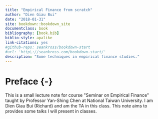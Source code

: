 ```yaml
--- 
title: "Empirical Finance from scratch"
author: "Dien Giau Bui"
date: "2018-01-31"
site: bookdown::bookdown_site
documentclass: book
bibliography: [book.bib]
biblio-style: apalike
link-citations: yes
#github-repo: seankross/bookdown-start
#url: 'http\://seankross.com/bookdown-start/'
description: "Some techniques in empirical finance studies."
---
```


# Preface {-}

This is a small lecture note for course "Seminar on Empirical Finance" taught by Professor Yan-Shing Chen at National Taiwan University. I am Dien Giau Bui (Richard) and am the TA in this class. This note aims to provides some talks I will present in classes.


